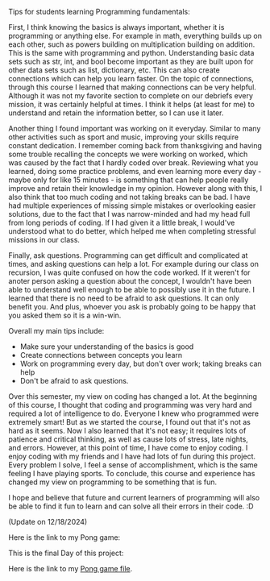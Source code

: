 Tips for students learning Programming fundamentals:

First, I think knowing the basics is always important, whether it is programming or anything else. For example in math, everything builds up on each other, such as powers building on multiplication building on addition. This is the same with programming and python. Understanding basic data sets such as str, int, and bool become important as they are built upon for other data sets such as list, dictionary, etc. This can also create connections which can help you learn faster. On the topic of connections, through this course I learned that making connections can be very helpful. Although it was not my favorite section to complete on our debriefs every mission, it was certainly helpful at times. I think it helps (at least for me) to understand and retain the information better, so I can use it later. 

Another thing I found important was working on it everyday. Similar to many other activities such as sport and music, improving your skills require constant dedication. I remember coming back from thanksgiving and having some trouble recalling the concepts we were working on worked, which was caused by the fact that I hardly coded over break. Reviewing what you learned, doing some practice problems, and even learning more every day - maybe only for like 15 minutes - is something that can help people really improve and retain their knowledge in my opinion. However along with this, I also think that too much coding and not taking breaks can be bad. I have had multiple experiences of missing simple mistakes or overlooking easier solutions, due to the fact that I was narrow-minded and had my head full from long periods of coding. If I had given it a little break, I would've understood what to do better, which helped me when completing stressful missions in our class. 

Finally, ask questions. Programming can get difficult and complicated at times, and asking questions can help a lot. For example during our class on recursion, I was quite confused on how the code worked. If it weren't for anoter person asking a question about the concept, I wouldn't have been able to understand well enough to be able to possibly use it in the future. I learned that there is no need to be afraid to ask questions. It can only benefit you. And plus, whoever you ask is probably going to be happy that you asked them so it is a win-win.

Overall my main tips include:
- Make sure your understanding of the basics is good
- Create connections between concepts you learn
- Work on programming every day, but don't over work; taking breaks can help
- Don't be afraid to ask questions.

Over this semester, my view on coding has changed a lot. At the beginning of this course, I thought that coding and programming was very hard and required a lot of intelligence to do. Everyone I knew who programmed were extremely smart! But as we started the course, I found out that it's not as hard as it seems. Now I also learned that it's not easy; it requires lots of patience and critical thinking, as well as cause lots of stress, late nights, and errors. However, at this point of time, I have come to enjoy coding. I enjoy coding with my friends and I have had lots of fun during this project. Every problem I solve, I feel a sense of accomplishment, which is the same feeling I have playing sports. To conclude, this course and experience has changed my view on programming to be something that is fun. 

I hope and believe that future and current learners of programming will also be able to find it fun to learn and can solve all their errors in their code. :D

(Update on 12/18/2024)

Here is the link to my Pong game:

This is the final Day of this project:

Here is the link to my [Pong game file](../files/menu.py).

